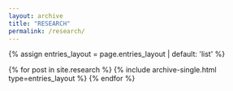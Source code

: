 ```yaml
---
layout: archive
title: "RESEARCH"
permalink: /research/
---
```


{% assign entries_layout = page.entries_layout | default: 'list' %}
<div class="entries-{{ entries_layout }}">
  {% for post in site.research %}
    {% include archive-single.html type=entries_layout %}
  {% endfor %}
</div>